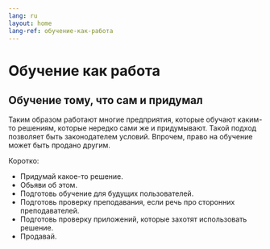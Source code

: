 ```yaml
---
lang: ru
layout: home
lang-ref: обучение-как-работа
---
```


# Обучение как работа

## Обучение тому, что сам и придумал

Таким образом работают многие предприятия, которые обучают каким-то решениям,
которые нередко сами же и придумывают. Такой подход позволяет быть законодателем
условий. Впрочем, право на обучение может быть продано другим.

Коротко:

- Придумай какое-то решение.
- Обьяви об этом.
- Подготовь обучение для будущих пользователей.
- Подготовь проверку преподавания, если речь про сторонних преподавателей.
- Подготовь проверку приложений, которые захотят использовать решение.
- Продавай.
